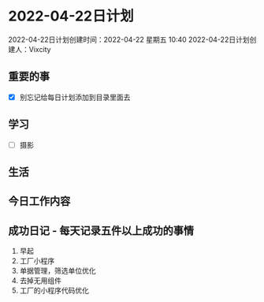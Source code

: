 # 2022-04-22日计划

2022-04-22日计划创建时间：2022-04-22 星期五  10:40
2022-04-22日计划创建人：Vixcity

## 重要的事
- [x] 别忘记给每日计划添加到目录里面去

## 学习
- [ ] 摄影

## 生活

## 今日工作内容

## 成功日记 - 每天记录五件以上成功的事情
1. 早起
2. 工厂小程序
3. 单据管理，筛选单位优化
4. 去掉无用组件
5. 工厂的小程序代码优化